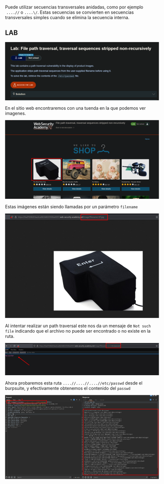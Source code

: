 Puede utilizar secuencias transversales anidadas, como por ejemplo  `....//` o `....\/`. Estas secuencias se convierten en secuencias transversales simples cuando se elimina la secuencia interna.

## LAB

![20250727221240.png](20250727221240.png)

En el sitio web encontraremos con una tuenda en la que podemos ver imagenes.

![20250727221324.png](20250727221324.png)

Estas imágenes están siendo llamadas por un parámetro `filename` 

![20250727221715.png](20250727221715.png)

Al intentar realizar un path traversal este nos da un mensaje de `Not such file` indicando que el archivo no puede ser encontrado o no existe en la ruta.

![20250727221740.png](20250727221740.png)

Ahora probaremos esta ruta `....//....//....//etc/passwd` desde el burpsuite, y efectivamente obtenemos el contenido del `passwd`

![20250727221816.png](20250727221816.png)


